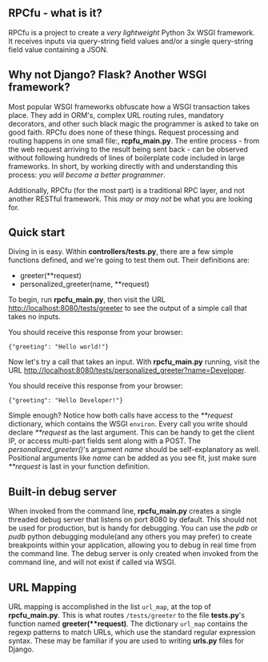 ## RPCfu - what is it? ##

RPCfu is a project to create a _very lightweight_ Python 3x WSGI framework. It receives inputs via query-string field values and/or a single query-string field value containing a JSON.

## Why not Django? Flask? Another WSGI framework? ##

Most popular WSGI frameworks obfuscate how a WSGI transaction takes place. They add in ORM's, complex URL routing rules, mandatory decorators, and other such black magic the programmer is asked to take on good faith. RPCfu does none of these things. Request processing and routing happens in one small file:, __rcpfu_main.py__. The entire process - from the web request arriving to the result being sent back - can be observed  without following  hundreds of lines of boilerplate code included in large frameworks. In short, by working directly with and understanding this process: _you will become a better programmer_. 

Additionally, RPCfu (for the most part) is a traditional RPC layer, and not another RESTful framework. This *may or may not* be what you are looking for.

## Quick start ##

Diving in is easy. Within __controllers/tests.py__, there are a few simple functions defined, and we're going to test them out. Their definitions are:

*  greeter(**request) 
*  personalized_greeter(name, **request) 

To begin, run __rpcfu_main.py__, then visit the URL [http://localhost:8080/tests/greeter](http://localhost:8080/tests/greeter) to see the output of a simple call that takes no inputs.

You should receive this response from your browser:

    {"greeting": "Hello world!"}

Now let's try a call that takes an input. With __rpcfu_main.py__ running, visit the URL [http://localhost:8080/tests/personalized_greeter?name=Developer](http://localhost:8080/tests/personalized_greeter?name=Developer).

You should receive this response from your browser:

    {"greeting": "Hello Developer!"}

Simple enough? Notice how both calls have access to the _**request_ dictionary, which contains the WSGI `environ`. Every call you write should declare _**request_ as the last argument. This can be handy to get the client IP, or access multi-part fields sent along with a POST. The *personalized_greeter()*'s argument _name_ should be self-explanatory as well. Positional arguments like _name_ can be added as you see fit, just make sure _**request_ is last in your function definition.

## Built-in debug server ##

When invoked from the command line, __rpcfu_main.py__ creates a single threaded debug server that listens on port 8080 by default. This should not be used for production, but is handy for debugging. You can use the _pdb_ or _pudb_ python debugging module(and any others you may prefer) to create breakpoints within your application, allowing you to debug in real time from the command line. The debug server is only created when invoked from the command line, and will not exist if called via WSGI.

## URL Mapping ##

URL mapping is accomplished in the list `url_map`, at the top of __rpcfu_main.py__. This is what routes `/tests/greeter` to the file __tests.py__'s function named __greeter(**request)__. The dictionary `url_map` contains the regexp patterns to match URLs, which use the standard regular expression syntax. These may be familiar if you are used to writing __urls.py__ files for Django.
